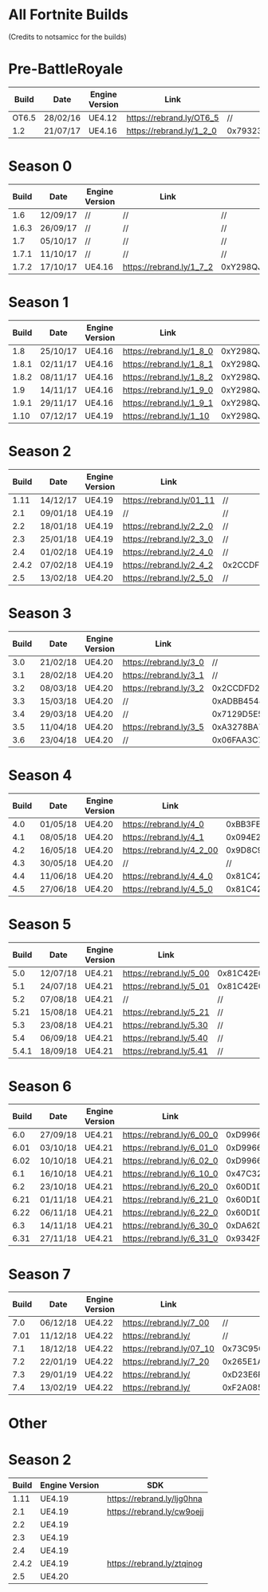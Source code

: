 # All Fortnite Builds
(Credits to notsamicc for the builds)

# Pre-BattleRoyale
| Build       | Date            | Engine Version | Link                     | AES                                                                |
| ----------- | --------------- | -------------- | ------------------------ | ------------------------------------------------------------------ |
| OT6.5       |  28/02/16       | UE4.12         | https://rebrand.ly/OT6_5 | //                                                                 |
| 1.2         |  21/07/17       | UE4.16         | https://rebrand.ly/1_2_0 | 0x79323938716A53623131354E71513341676164333044576E3251597254493843 |

# Season 0
| Build       | Date            | Engine Version | Link                     | AES                                                                |
| ----------- | --------------- | -------------- | ------------------------ | ------------------------------------------------------------------ |
| 1.6         |  12/09/17       | //             | //                       | //                                                                 |
| 1.6.3       |  26/09/17       | //             | //                       | //                                                                 |
| 1.7         |  05/10/17       | //             | //                       | //                                                                 |
| 1.7.1       |  11/10/17       | //             | //                       | //                                                                 |
| 1.7.2       |  17/10/17       | UE4.16         | https://rebrand.ly/1_7_2 | 0xY298QJSB115NQQ3AGAD30DWN2QYRTI8CT6AP05L2PBV9QE92S94PDOVCCY06A38L |

# Season 1
| Build       | Date            | Engine Version | Link                     | AES                                                                |
| ----------- | --------------- | -------------- | ------------------------ | ------------------------------------------------------------------ |
| 1.8         |  25/10/17       | UE4.16         | https://rebrand.ly/1_8_0 | 0xY298QJSB115NQQ3AGAD30DWN2QYRTI8CT6AP05L2PBV9QE92S94PDOVCCY06A38L |
| 1.8.1       |  02/11/17       | UE4.16         | https://rebrand.ly/1_8_1 | 0xY298QJSB115NQQ3AGAD30DWN2QYRTI8CT6AP05L2PBV9QE92S94PDOVCCY06A38L |
| 1.8.2       |  08/11/17       | UE4.16         | https://rebrand.ly/1_8_2 | 0xY298QJSB115NQQ3AGAD30DWN2QYRTI8CT6AP05L2PBV9QE92S94PDOVCCY06A38L |
| 1.9         |  14/11/17       | UE4.16         | https://rebrand.ly/1_9_0 | 0xY298QJSB115NQQ3AGAD30DWN2QYRTI8CT6AP05L2PBV9QE92S94PDOVCCY06A38L |
| 1.9.1       |  29/11/17       | UE4.16         | https://rebrand.ly/1_9_1 | 0xY298QJSB115NQQ3AGAD30DWN2QYRTI8CT6AP05L2PBV9QE92S94PDOVCCY06A38L |
| 1.10        |  07/12/17       | UE4.19         | https://rebrand.ly/1_10  | 0xY298QJSB115NQQ3AGAD30DWN2QYRTI8CT6AP05L2PBV9QE92S94PDOVCCY06A38L |

# Season 2
| Build       | Date            | Engine Version | Link                     | AES                                                                |
| ----------- | --------------- | -------------- | ------------------------ | ------------------------------------------------------------------ |
| 1.11        |  14/12/17       | UE4.19         | https://rebrand.ly/01_11 | //                                                                 |
| 2.1         |  09/01/18       | UE4.19         | //                       | //                                                                 |
| 2.2         |  18/01/18       | UE4.19         | https://rebrand.ly/2_2_0 | //                                                                 |
| 2.3         |  25/01/18       | UE4.19         | https://rebrand.ly/2_3_0 | //                                                                 |
| 2.4         |  01/02/18       | UE4.19         | https://rebrand.ly/2_4_0 | //                                                                 |
| 2.4.2       |  07/02/18       | UE4.19         | https://rebrand.ly/2_4_2 | 0x2CCDFD22AD74FBFEE693A81AC11ACE57E6D10D0B8AC5FA90E793A130BC540ED4 |
| 2.5         |  13/02/18       | UE4.20         | https://rebrand.ly/2_5_0 | //                                                                 |

# Season 3
| Build       | Date            | Engine Version | Link                     | AES                                                                |
| ----------- | --------------- | -------------- | ------------------------ | ------------------------------------------------------------------ |
| 3.0         |  21/02/18       | UE4.20         | https://rebrand.ly/3_0   | //                                                                 |
| 3.1         |  28/02/18       | UE4.20         | https://rebrand.ly/3_1   | //                                                                 |
| 3.2         |  08/03/18       | UE4.20         | https://rebrand.ly/3_2   | 0x2CCDFD22AD74FBFEE693A81AC11ACE57E6D10D0B8AC5FA90E793A130BC540ED4 |
| 3.3         |  15/03/18       | UE4.20         | //                       | 0xADBB45488E8DE69437AD4F31D3569B0F710D2092799BFB1CE21D5CF9744097C3 |
| 3.4         |  29/03/18       | UE4.20         | //                       | 0x7129D5E578F0DC3821E3CD704F01E511F9A60340CF5B4C850F3B0B6B5E80D0B9 |
| 3.5         |  11/04/18       | UE4.20         | https://rebrand.ly/3_5   | 0xA3278BA7DDD751A75456415A36C3559138E99134D08958C44C2FD29E4BBF342B |
| 3.6         |  23/04/18       | UE4.20         | //                       | 0x06FAA3C715608759855F551DBF5F7D8302E90E3671CA1B54BAB55FB3E0890BE5 |

# Season 4
| Build       | Date            | Engine Version | Link                     | AES                                                                |
| ----------- | --------------- | -------------- | ------------------------ | ------------------------------------------------------------------ |
| 4.0         |  01/05/18       | UE4.20         | https://rebrand.ly/4_0   | 0xBB3FE1D6E9296C2C0DBC880D07C7BFD6B4A6D8277D486446353B079B790CC434 |
| 4.1         |  08/05/18       | UE4.20         | https://rebrand.ly/4_1   | 0x094E272E681207E061897192FEB7DB8C6B6DB228D5B53080645348C18B8FB5D7 |
| 4.2         |  16/05/18       | UE4.20         | https://rebrand.ly/4_2_00| 0x9D8C9A4A4FA082F213EED604B6E756237181685EEDA82216437617D7AA5231AF |
| 4.3         |  30/05/18       | UE4.20         | //                       | //                                                                 |
| 4.4         |  11/06/18       | UE4.20         | https://rebrand.ly/4_4_0 | 0x81C42E03B21760A5C457C8DB7D52BA066F0633D0891FD9E37CF118F27687924A |
| 4.5         |  27/06/18       | UE4.20         | https://rebrand.ly/4_5_0 | 0x81C42E03B21760A5C457C8DB7D52BA066F0633D0891FD9E37CF118F27687924A |

# Season 5
| Build       | Date            | Engine Version | Link                     | AES                                                                |
| ----------- | --------------- | -------------- | ------------------------ | ------------------------------------------------------------------ |
| 5.0         |  12/07/18       | UE4.21         | https://rebrand.ly/5_00  | 0x81C42E03B21760A5C457C8DB7D52BA066F0633D0891FD9E37CF118F27687924A |
| 5.1         |  24/07/18       | UE4.21         | https://rebrand.ly/5_01  | 0x81C42E03B21760A5C457C8DB7D52BA066F0633D0891FD9E37CF118F27687924A |
| 5.2         |  07/08/18       | UE4.21         | //                       | //                                                                 |
| 5.21        |  15/08/18       | UE4.21         | https://rebrand.ly/5_21  | //                                                                 |
| 5.3         |  23/08/18       | UE4.21         | https://rebrand.ly/5.30  | //                                                                 |
| 5.4         |  06/09/18       | UE4.21         | https://rebrand.ly/5.40  | //                                                                 |
| 5.4.1       |  18/09/18       | UE4.21         | https://rebrand.ly/5.41  | //                                                                 |

# Season 6
| Build       | Date            | Engine Version | Link                     | AES                                                                |
| ----------- | --------------- | -------------- | ------------------------ | ------------------------------------------------------------------ |
| 6.0         |  27/09/18       | UE4.21         | https://rebrand.ly/6_00_0| 0xD99660BBE70346E5BBEC944E0921051408B41CCB753F0CFA945A0F941C333E3B |
| 6.01        |  03/10/18       | UE4.21         | https://rebrand.ly/6_01_0| 0xD99660BBE70346E5BBEC944E0921051408B41CCB753F0CFA945A0F941C333E3B |
| 6.02        |  10/10/18       | UE4.21         | https://rebrand.ly/6_02_0| 0xD99660BBE70346E5BBEC944E0921051408B41CCB753F0CFA945A0F941C333E3B |
| 6.1         |  16/10/18       | UE4.21         | https://rebrand.ly/6_10_0| 0x47C3245CFAB0F785D4DB3FA8E9967F887ECD623FA51308F1BD6BDB58FCFC6583 |
| 6.2         |  23/10/18       | UE4.21         | https://rebrand.ly/6_20_0| 0x60D1D252C5996FAC112A74EC72F84A6BCD2C61F7050812F70D0928B41A3D682A |
| 6.21        |  01/11/18       | UE4.21         | https://rebrand.ly/6_21_0| 0x60D1D252C5996FAC112A74EC72F84A6BCD2C61F7050812F70D0928B41A3D682A |
| 6.22        |  06/11/18       | UE4.21         | https://rebrand.ly/6_22_0| 0x60D1D252C5996FAC112A74EC72F84A6BCD2C61F7050812F70D0928B41A3D682A |
| 6.3         |  14/11/18       | UE4.21         | https://rebrand.ly/6_30_0| 0xDA62D5DBF537499EF82351FC4751D2AFC82E35CAF19945BDD02E3C6BB9462491 |
| 6.31        |  27/11/18       | UE4.21         | https://rebrand.ly/6_31_0| 0x9342FF75017B9502F0BDA699431876241436FC556F1AE12E285E96D143FC8BDC |

# Season 7
| Build       | Date            | Engine Version | Link                     | AES                                                                |
| ----------- | --------------- | -------------- | ------------------------ | ------------------------------------------------------------------ |
| 7.0         |  06/12/18       | UE4.22         | https://rebrand.ly/7_00  | //                                                                 |
| 7.01        |  11/12/18       | UE4.22         | https://rebrand.ly/      | //                                                                 |
| 7.1         |  18/12/18       | UE4.22         | https://rebrand.ly/07_10 | 0x73C95026DDCE5F8CE52BB69C55B8FA027E9FF58C6211D9001095AAC2ABDE6714 |
| 7.2         |  22/01/19       | UE4.22         | https://rebrand.ly/7_20  | 0x265E1A5E2741895843D75728B73AEB6A814D3B0302FC69BE39BB3F408B9B54E6 |
| 7.3         |  29/01/19       | UE4.22         | https://rebrand.ly/      | 0xD23E6F3CF45A2E31081CB7D5F94C85EC50CCB1A804F8C90248F72FA3896912E4 |
| 7.4         |  13/02/19       | UE4.22         | https://rebrand.ly/      | 0xF2A0859F249BC9A511B3A8766420C6E943004CF0EAEE5B7CFFDB8F10953E994F |





# Other

# Season 2
| Build       | Engine Version | SDK                        |
| ----------- | -------------- | -------------------------- |
| 1.11        | UE4.19         | https://rebrand.ly/ljg0hna |
| 2.1         | UE4.19         | https://rebrand.ly/cw9oejj |
| 2.2         | UE4.19         |
| 2.3         | UE4.19         |
| 2.4         | UE4.19         |
| 2.4.2       | UE4.19         | https://rebrand.ly/ztqinog |
| 2.5         | UE4.20         |